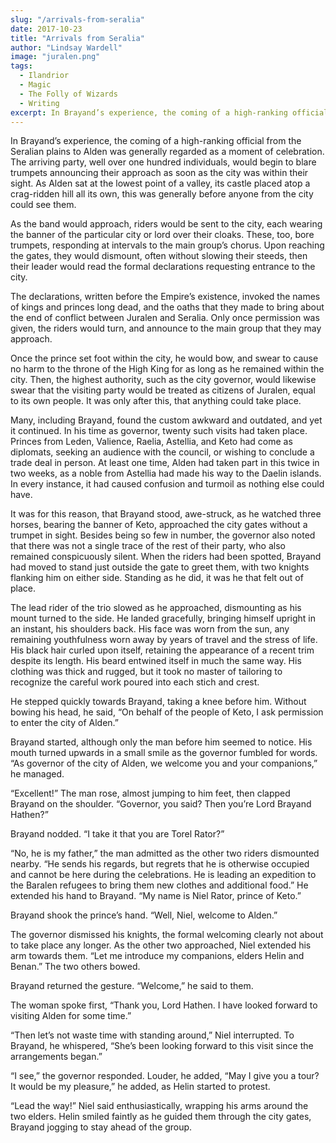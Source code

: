 ```yaml
---
slug: "/arrivals-from-seralia"
date: 2017-10-23
title: "Arrivals from Seralia"
author: "Lindsay Wardell"
image: "juralen.png"
tags:
  - Ilandrior
  - Magic
  - The Folly of Wizards
  - Writing
excerpt: In Brayand’s experience, the coming of a high-ranking official from the Seralian plains to Alden was generally regarded as a moment of celebration.
---
```

In Brayand’s experience, the coming of a high-ranking official from the Seralian plains to Alden was generally regarded as a moment of celebration. The arriving party, well over one hundred individuals, would begin to blare trumpets announcing their approach as soon as the city was within their sight. As Alden sat at the lowest point of a valley, its castle placed atop a crag-ridden hill all its own, this was generally before anyone from the city could see them.

As the band would approach, riders would be sent to the city, each wearing the banner of the particular city or lord over their cloaks. These, too, bore trumpets, responding at intervals to the main group’s chorus. Upon reaching the gates, they would dismount, often without slowing their steeds, then their leader would read the formal declarations requesting entrance to the city.

The declarations, written before the Empire’s existence, invoked the names of kings and princes long dead, and the oaths that they made to bring about the end of conflict between Juralen and Seralia. Only once permission was given, the riders would turn, and announce to the main group that they may approach.

Once the prince set foot within the city, he would bow, and swear to cause no harm to the throne of the High King for as long as he remained within the city. Then, the highest authority, such as the city governor, would likewise swear that the visiting party would be treated as citizens of Juralen, equal to its own people. It was only after this, that anything could take place.

Many, including Brayand, found the custom awkward and outdated, and yet it continued. In his time as governor, twenty such visits had taken place. Princes from Leden, Valience, Raelia, Astellia, and Keto had come as diplomats, seeking an audience with the council, or wishing to conclude a trade deal in person. At least one time, Alden had taken part in this twice in two weeks, as a noble from Astellia had made his way to the Daelin islands. In every instance, it had caused confusion and turmoil as nothing else could have.

It was for this reason, that Brayand stood, awe-struck, as he watched three horses, bearing the banner of Keto, approached the city gates without a trumpet in sight. Besides being so few in number, the governor also noted that there was not a single trace of the rest of their party, who also remained conspicuously silent. When the riders had been spotted, Brayand had moved to stand just outside the gate to greet them, with two knights flanking him on either side. Standing as he did, it was he that felt out of place.

The lead rider of the trio slowed as he approached, dismounting as his mount turned to the side. He landed gracefully, bringing himself upright in an instant, his shoulders back. His face was worn from the sun, any remaining youthfulness worn away by years of travel and the stress of life. His black hair curled upon itself, retaining the appearance of a recent trim despite its length. His beard entwined itself in much the same way. His clothing was thick and rugged, but it took no master of tailoring to recognize the careful work poured into each stich and crest.

He stepped quickly towards Brayand, taking a knee before him. Without bowing his head, he said, “On behalf of the people of Keto, I ask permission to enter the city of Alden.”

Brayand started, although only the man before him seemed to notice. His mouth turned upwards in a small smile as the governor fumbled for words. “As governor of the city of Alden, we welcome you and your companions,” he managed.

“Excellent!” The man rose, almost jumping to him feet, then clapped Brayand on the shoulder. “Governor, you said? Then you’re Lord Brayand Hathen?”

Brayand nodded. “I take it that you are Torel Rator?”

“No, he is my father,” the man admitted as the other two riders dismounted nearby. “He sends his regards, but regrets that he is otherwise occupied and cannot be here during the celebrations. He is leading an expedition to the Baralen refugees to bring them new clothes and additional food.” He extended his hand to Brayand. “My name is Niel Rator, prince of Keto.”

Brayand shook the prince’s hand. “Well, Niel, welcome to Alden.”

The governor dismissed his knights, the formal welcoming clearly not about to take place any longer. As the other two approached, Niel extended his arm towards them. “Let me introduce my companions, elders Helin and Benan.” The two others bowed.

Brayand returned the gesture. “Welcome,” he said to them.

The woman spoke first, “Thank you, Lord Hathen. I have looked forward to visiting Alden for some time.”

“Then let’s not waste time with standing around,” Niel interrupted. To Brayand, he whispered, “She’s been looking forward to this visit since the arrangements began.”

“I see,” the governor responded. Louder, he added, “May I give you a tour? It would be my pleasure,” he added, as Helin started to protest.

“Lead the way!” Niel said enthusiastically, wrapping his arms around the two elders. Helin smiled faintly as he guided them through the city gates, Brayand jogging to stay ahead of the group.